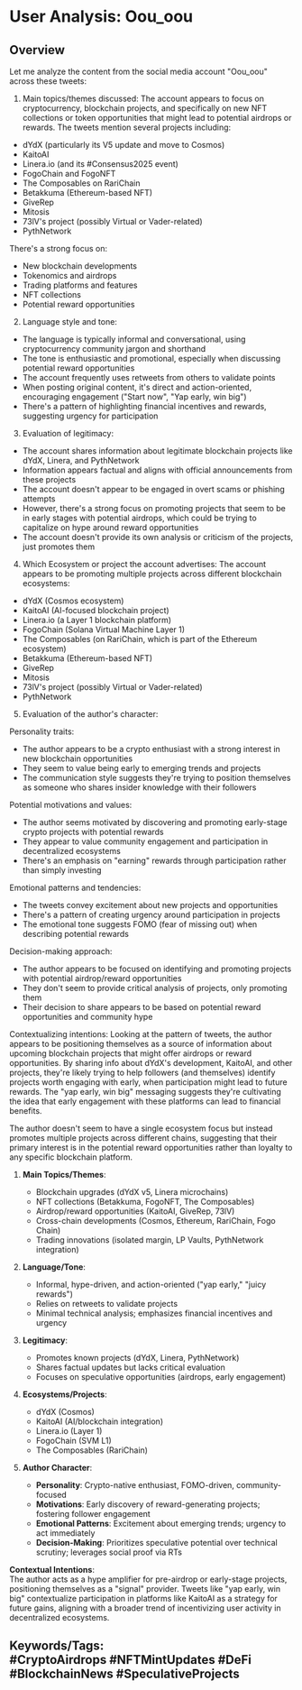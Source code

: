# User Analysis: Oou_oou

## Overview

<think>
Let me analyze the content from the social media account "Oou_oou" across these tweets:

1. Main topics/themes discussed:
The account appears to focus on cryptocurrency, blockchain projects, and specifically on new NFT collections or token opportunities that might lead to potential airdrops or rewards. The tweets mention several projects including:

- dYdX (particularly its V5 update and move to Cosmos)
- KaitoAI
- Linera.io (and its #Consensus2025 event)
- FogoChain and FogoNFT
- The Composables on RariChain
- Betakkuma (Ethereum-based NFT)
- GiveRep
- Mitosis
- 73lV's project (possibly Virtual or Vader-related)
- PythNetwork

There's a strong focus on:
- New blockchain developments
- Tokenomics and airdrops
- Trading platforms and features
- NFT collections
- Potential reward opportunities

2. Language style and tone:
- The language is typically informal and conversational, using cryptocurrency community jargon and shorthand
- The tone is enthusiastic and promotional, especially when discussing potential reward opportunities
- The account frequently uses retweets from others to validate points
- When posting original content, it's direct and action-oriented, encouraging engagement ("Start now", "Yap early, win big")
- There's a pattern of highlighting financial incentives and rewards, suggesting urgency for participation

3. Evaluation of legitimacy:
- The account shares information about legitimate blockchain projects like dYdX, Linera, and PythNetwork
- Information appears factual and aligns with official announcements from these projects
- The account doesn't appear to be engaged in overt scams or phishing attempts
- However, there's a strong focus on promoting projects that seem to be in early stages with potential airdrops, which could be trying to capitalize on hype around reward opportunities
- The account doesn't provide its own analysis or criticism of the projects, just promotes them

4. Which Ecosystem or project the account advertises:
The account appears to be promoting multiple projects across different blockchain ecosystems:
- dYdX (Cosmos ecosystem)
- KaitoAI (AI-focused blockchain project)
- Linera.io (a Layer 1 blockchain platform)
- FogoChain (Solana Virtual Machine Layer 1)
- The Composables (on RariChain, which is part of the Ethereum ecosystem)
- Betakkuma (Ethereum-based NFT)
- GiveRep
- Mitosis
- 73lV's project (possibly Virtual or Vader-related)
- PythNetwork

5. Evaluation of the author's character:

Personality traits:
- The author appears to be a crypto enthusiast with a strong interest in new blockchain opportunities
- They seem to value being early to emerging trends and projects
- The communication style suggests they're trying to position themselves as someone who shares insider knowledge with their followers

Potential motivations and values:
- The author seems motivated by discovering and promoting early-stage crypto projects with potential rewards
- They appear to value community engagement and participation in decentralized ecosystems
- There's an emphasis on "earning" rewards through participation rather than simply investing

Emotional patterns and tendencies:
- The tweets convey excitement about new projects and opportunities
- There's a pattern of creating urgency around participation in projects
- The emotional tone suggests FOMO (fear of missing out) when describing potential rewards

Decision-making approach:
- The author appears to be focused on identifying and promoting projects with potential airdrop/reward opportunities
- They don't seem to provide critical analysis of projects, only promoting them
- Their decision to share appears to be based on potential reward opportunities and community hype

Contextualizing intentions:
Looking at the pattern of tweets, the author appears to be positioning themselves as a source of information about upcoming blockchain projects that might offer airdrops or reward opportunities. By sharing info about dYdX's development, KaitoAI, and other projects, they're likely trying to help followers (and themselves) identify projects worth engaging with early, when participation might lead to future rewards. The "yap early, win big" messaging suggests they're cultivating the idea that early engagement with these platforms can lead to financial benefits.

The author doesn't seem to have a single ecosystem focus but instead promotes multiple projects across different chains, suggesting that their primary interest is in the potential reward opportunities rather than loyalty to any specific blockchain platform.
</think>

1. **Main Topics/Themes**:  
   - Blockchain upgrades (dYdX v5, Linera microchains)  
   - NFT collections (Betakkuma, FogoNFT, The Composables)  
   - Airdrop/reward opportunities (KaitoAI, GiveRep, 73lV)  
   - Cross-chain developments (Cosmos, Ethereum, RariChain, Fogo Chain)  
   - Trading innovations (isolated margin, LP Vaults, PythNetwork integration)  

2. **Language/Tone**:  
   - Informal, hype-driven, and action-oriented ("yap early," "juicy rewards")  
   - Relies on retweets to validate projects  
   - Minimal technical analysis; emphasizes financial incentives and urgency  

3. **Legitimacy**:  
   - Promotes known projects (dYdX, Linera, PythNetwork)  
   - Shares factual updates but lacks critical evaluation  
   - Focuses on speculative opportunities (airdrops, early engagement)  

4. **Ecosystems/Projects**:  
   - dYdX (Cosmos)  
   - KaitoAI (AI/blockchain integration)  
   - Linera.io (Layer 1)  
   - FogoChain (SVM L1)  
   - The Composables (RariChain)  

5. **Author Character**:  
   - **Personality**: Crypto-native enthusiast, FOMO-driven, community-focused  
   - **Motivations**: Early discovery of reward-generating projects; fostering follower engagement  
   - **Emotional Patterns**: Excitement about emerging trends; urgency to act immediately  
   - **Decision-Making**: Prioritizes speculative potential over technical scrutiny; leverages social proof via RTs  

**Contextual Intentions**:  
The author acts as a hype amplifier for pre-airdrop or early-stage projects, positioning themselves as a "signal" provider. Tweets like "yap early, win big" contextualize participation in platforms like KaitoAI as a strategy for future gains, aligning with a broader trend of incentivizing user activity in decentralized ecosystems.  

**Keywords/Tags**:  
#CryptoAirdrops #NFTMintUpdates #DeFi #BlockchainNews #SpeculativeProjects
---
